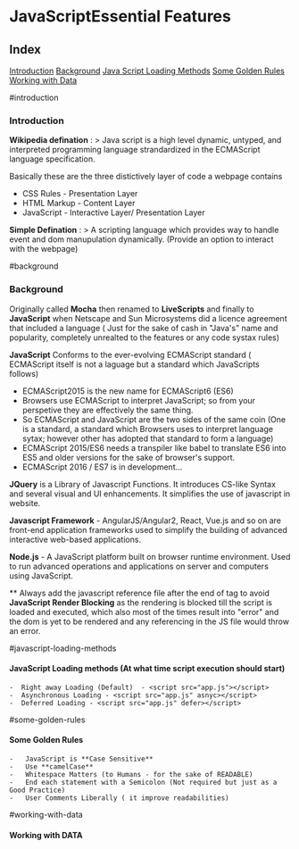 # JavaScriptEssential Features

## Index

[Introduction](#introduction)
[Background](#background)
[Java Script Loading Methods](#javascript-loading-methods)
[Some Golden Rules](#some-golden-rules)
[Working with Data](#working-with-data)

#introduction
### Introduction 

**Wikipedia defination** : > Java script is a high level dynamic, untyped, and interpreted programming language strandardized in the  ECMAScript language specification. 

Basically these are the three distictively layer of code a webpage contains
 - CSS Rules   - Presentation Layer
 - HTML Markup - Content Layer 
 - JavaScript  - Interactive Layer/ Presentation Layer

**Simple Defination** : > A scripting language which provides way to handle event and dom manupulation dynamically. (Provide an option to interact with the webpage)

#background
### Background
Originally called **Mocha** then renamed to **LiveScripts** and finally to **JavaScript** when Netscape and Sun Microsystems did a licence agreement that included a language ( Just for the sake of cash in "Java's" name and popularity, completely unrealted to the features or any code systax rules)

**JavaScript** Conforms to the ever-evolving ECMAScript standard ( ECMAScript itself is not a laguage but a standard which JavaScripts follows)

 - ECMAScript2015 is the new name for ECMAScript6 (ES6)
 - Browsers use ECMAScript to interpret JavaScript; so from your perspetive they are effectively the same thing.
 - So ECMAScript and JavaScript are the two sides of the same coin (One is a standard, a standard which Browsers uses to interpret language sytax; however other has adopted that standard to form a language)
 - ECMAScript 2015/ES6 needs a transpiler like babel to translate ES6 into ES5 and older versions for the sake of browser's support.
 - ECMAScript 2016 / ES7 is in development...

 **JQuery** is a Library of Javascript Functions. It introduces CS-like Syntax and several visual and UI enhancements. It simplifies the use of javascript in website.

 **Javascript Framework** - AngularJS/Angular2, React, Vue.js and so on are front-end application frameworks used to simplify the building of advanced interactive web-based applications.

 **Node.js** - A JavaScript platform built on browser runtime environment. Used to run advanced operations and applications on server and computers using JavaScript.

** Always add the javascript reference file after the end of <body> tag to avoid **JavaScript Render Blocking** as the rendering is blocked till the script is loaded and executed, which also most of the times result into "error" and the dom is yet to be rendered and any referencing in the JS file would throw an error.

#javascript-loading-methods
#### JavaScript Loading methods (At what time script execution should start)
    -  Right away Loading (Default)  - <script src="app.js"></script>
    -  Asynchronous Loading - <script src="app.js" asnyc></script>
    -  Deferred Loading - <script src="app.js" defer></script>

#some-golden-rules
#### Some Golden Rules

    -   JavaScript is **Case Sensitive**
    -   Use **camelCase**
    -   Whitespace Matters (to Humans - for the sake of READABLE)
    -   End each statement with a Semicolon (Not required but just as a Good Practice)
    -   User Comments Liberally ( it improve readabilities)
    

#working-with-data
#### Working with DATA